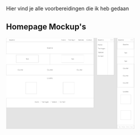 Hier vind je alle voorbereidingen die ik heb gedaan

<h2>Homepage Mockup's</h2>
 <img src="img/Annotation 2019-06-27 133702.png" width="350" title="hover text">
